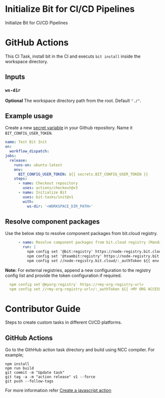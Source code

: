 # Initialize Bit for CI/CD Pipelines
Initialize Bit for CI/CD Pipelines

# GitHub Actions

This CI Task, install bit in the CI and executs `bit install` inside the workspace directory.

## Inputs

### `ws-dir`

**Optional** The workspace directory path from the root. Default `"./"`.

## Example usage

Create a new [secret variable](https://docs.github.com/en/actions/security-guides/encrypted-secrets) in your Github repository. Name it `BIT_CONFIG_USER_TOKEN`.

```yaml
name: Test Bit Init
on:
  workflow_dispatch:
jobs:
  release:
    runs-on: ubuntu-latest
    env:
      BIT_CONFIG_USER_TOKEN: ${{ secrets.BIT_CONFIG_USER_TOKEN }}
    steps:
      - name: Checkout repository
        uses: actions/checkout@v3
      - name: Initialize Bit
        uses: bit-tasks/init@v1
        with:
          ws-dir: '<WORKSPACE_DIR_PATH>'
```

## Resolve component packages 

Use the below step to resolve component packages from bit.cloud registry.
```yaml
      - name: Resolve component packages from bit.cloud registry (Mandatory for component installation using package managers other than Bit)
        run: |
          npm config set '@bit:registry' https://node-registry.bit.cloud
          npm config set '@teambit:registry' https://node-registry.bit.cloud
          npm config set //node-registry.bit.cloud/:_authToken ${{ env.BIT_CONFIG_USER_TOKEN }}
```

**Note:** For external registries, append a new configuration to the registry config list and provide the token configuration if required.

```yaml
  npm config set`@myorg:registry` https://<my-org-registry-url>
  npm config set //<my-org-registry-url>/:_authToken ${{ <MY ORG ACCESS TOKEN> }}
```

# Contributor Guide

Steps to create custom tasks in different CI/CD platforms.

## GitHub Actions

Go to the GithHub action task directory and build using NCC compiler. For example;

```
npm install
npm run build
git commit -m "Update task"
git tag -a -m "action release" v1 --force
git push --follow-tags
```

For more information refer [Create a javascript action](https://docs.github.com/en/actions/creating-actions/creating-a-javascript-action)
